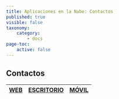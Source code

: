 ```yaml
---
title: Aplicaciones en la Nube: Contactos
published: true
visible: false
taxonomy:
    category:
        - docs
page-toc:
    active: false
---
```


## Contactos

|[**WEB**](web)|[**ESCRITORIO**](desktop)|[**MÓVIL**](mobile)|
|:--:|:--:|:--:|
